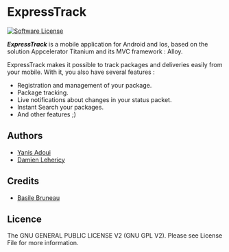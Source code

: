 # ExpressTrack
[![Software License](https://img.shields.io/badge/license-GNU%20General%20Public%20License%20v2.0-brightgreen.svg?style=flat-square)](LICENSE)

***ExpressTrack*** is a mobile application for Android and Ios, based on the solution Appcelerator Titanium and its MVC framework : Alloy.

ExpressTrack makes it possible to track packages and deliveries easily from your mobile. With it, you also have several features :

* Registration and management of your package.
* Package tracking.
* Live notifications about changes in your status packet.
* Instant Search your packages.
* And other features ;)

## Authors
- [Yanis Adoui](https://github.com/yanisadoui)
- [Damien Lehericy](https://github.com/damieb)

## Credits
- [Basile Bruneau](https://github.com/NTag)

## Licence
The GNU GENERAL PUBLIC LICENSE V2 (GNU GPL V2). Please see License File for more information.
